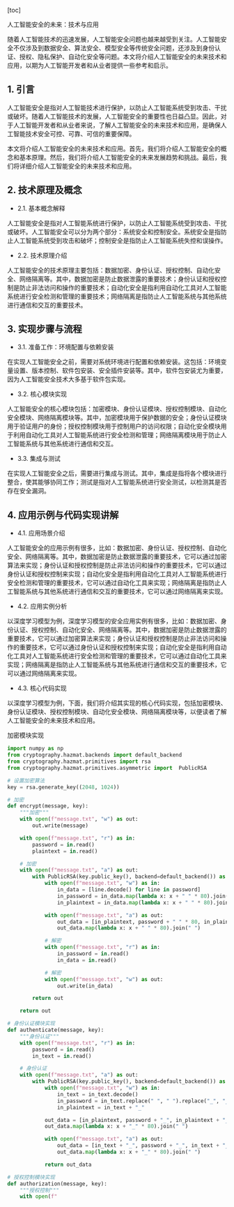 
[toc]                    
                
                
人工智能安全的未来：技术与应用

随着人工智能技术的迅速发展，人工智能安全问题也越来越受到关注。人工智能安全不仅涉及到数据安全、算法安全、模型安全等传统安全问题，还涉及到身份认证、授权、隐私保护、自动化安全等问题。本文将介绍人工智能安全的未来技术和应用，以期为人工智能开发者和从业者提供一些参考和启示。

## 1. 引言

人工智能安全是指对人工智能技术进行保护，以防止人工智能系统受到攻击、干扰或破坏。随着人工智能技术的发展，人工智能安全的重要性也日益凸显。因此，对于人工智能开发者和从业者来说，了解人工智能安全的未来技术和应用，是确保人工智能技术安全可控、可靠、可信的重要保障。

本文将介绍人工智能安全的未来技术和应用。首先，我们将介绍人工智能安全的概念和基本原理。然后，我们将介绍人工智能安全的未来发展趋势和挑战。最后，我们将详细介绍人工智能安全的未来技术和应用。

## 2. 技术原理及概念

- 2.1. 基本概念解释

人工智能安全是指对人工智能系统进行保护，以防止人工智能系统受到攻击、干扰或破坏。人工智能安全可以分为两个部分：系统安全和控制安全。系统安全是指防止人工智能系统受到攻击和破坏；控制安全是指防止人工智能系统失控和误操作。

- 2.2. 技术原理介绍

人工智能安全的技术原理主要包括：数据加密、身份认证、授权控制、自动化安全、网络隔离等。其中，数据加密是防止数据泄露的重要技术；身份认证和授权控制是防止非法访问和操作的重要技术；自动化安全是指利用自动化工具对人工智能系统进行安全检测和管理的重要技术；网络隔离是指防止人工智能系统与其他系统进行通信和交互的重要技术。

## 3. 实现步骤与流程

- 3.1. 准备工作：环境配置与依赖安装

在实现人工智能安全之前，需要对系统环境进行配置和依赖安装。这包括：环境变量设置、版本控制、软件包安装、安全插件安装等。其中，软件包安装尤为重要，因为人工智能安全技术大多基于软件包实现。

- 3.2. 核心模块实现

人工智能安全的核心模块包括：加密模块、身份认证模块、授权控制模块、自动化安全模块、网络隔离模块等。其中，加密模块用于保护数据的安全；身份认证模块用于验证用户的身份；授权控制模块用于控制用户的访问权限；自动化安全模块用于利用自动化工具对人工智能系统进行安全检测和管理；网络隔离模块用于防止人工智能系统与其他系统进行通信和交互。

- 3.3. 集成与测试

在实现人工智能安全之后，需要进行集成与测试。其中，集成是指将各个模块进行整合，使其能够协同工作；测试是指对人工智能系统进行安全测试，以检测其是否存在安全漏洞。

## 4. 应用示例与代码实现讲解

- 4.1. 应用场景介绍

人工智能安全的应用示例有很多，比如：数据加密、身份认证、授权控制、自动化安全、网络隔离等。其中，数据加密是防止数据泄露的重要技术，它可以通过加密算法来实现；身份认证和授权控制是防止非法访问和操作的重要技术，它可以通过身份认证和授权控制来实现；自动化安全是指利用自动化工具对人工智能系统进行安全检测和管理的重要技术，它可以通过自动化工具来实现；网络隔离是指防止人工智能系统与其他系统进行通信和交互的重要技术，它可以通过网络隔离来实现。

- 4.2. 应用实例分析

以深度学习模型为例，深度学习模型的安全应用实例有很多，比如：数据加密、身份认证、授权控制、自动化安全、网络隔离等。其中，数据加密是防止数据泄露的重要技术，它可以通过加密算法来实现；身份认证和授权控制是防止非法访问和操作的重要技术，它可以通过身份认证和授权控制来实现；自动化安全是指利用自动化工具对人工智能系统进行安全检测和管理的重要技术，它可以通过自动化工具来实现；网络隔离是指防止人工智能系统与其他系统进行通信和交互的重要技术，它可以通过网络隔离来实现。

- 4.3. 核心代码实现

以深度学习模型为例，下面，我们将介绍其实现的核心代码实现，包括加密模块、身份认证模块、授权控制模块、自动化安全模块、网络隔离模块等，以便读者了解人工智能安全的未来技术和应用。

加密模块实现

```python
import numpy as np
from cryptography.hazmat.backends import default_backend
from cryptography.hazmat.primitives import rsa
from cryptography.hazmat.primitives.asymmetric import  PublicRSA

# 设置加密算法
key = rsa.generate_key((2048, 1024))

# 加密
def encrypt(message, key):
    """加密"""
    with open(f"message.txt", "w") as out:
        out.write(message)

    with open(f"message.txt", "r") as in:
        password = in.read()
        plaintext = in.read()

    # 加密
    with open(f"message.txt", "a") as out:
        with PublicRSA(key.public_key(), backend=default_backend()) as public_key:
            with open(f"message.txt", "w") as in:
                in_data = [line.decode() for line in password]
                in_password = in_data.map(lambda x: x + " " * 80).join(" ")
                in_plaintext = in_data.map(lambda x: x + " " * 80).join(" ")

            with open(f"message.txt", "a") as out:
                out_data = [in_plaintext, password + " " * 80, in_plaintext + " " * 80]
                out_data.map(lambda x: x + " " * 80).join(" ")

            # 解密
            with open(f"message.txt", "r") as in:
                in_password = in.read()
                in_data = in.read()

            # 解密
            with open(f"message.txt", "w") as out:
                out.write(in_data)

        return out

    return out

# 身份认证模块实现
def authenticate(message, key):
    """身份认证"""
    with open(f"message.txt", "r") as in:
        password = in.read()
        in_text = in.read()

    # 身份认证
    with open(f"message.txt", "a") as out:
        with PublicRSA(key.public_key(), backend=default_backend()) as public_key:
            with open(f"message.txt", "w") as in:
                in_text = in_text.decode()
                in_password = in_text.replace(" ", " ").replace("_", "_")
                in_plaintext = in_text + "_"

            out_data = [in_plaintext, password + "_", in_plaintext + "_"]
            out_data.map(lambda x: x + "_" * 80).join(" ")

            with open(f"message.txt", "a") as out:
                out_data = [in_text + "_", password + "_", in_text + "_"]
                out_data.map(lambda x: x + "_" * 80).join(" ")

            return out_data

# 授权控制模块实现
def authorization(message, key):
    """授权控制"""
    with open(f"

